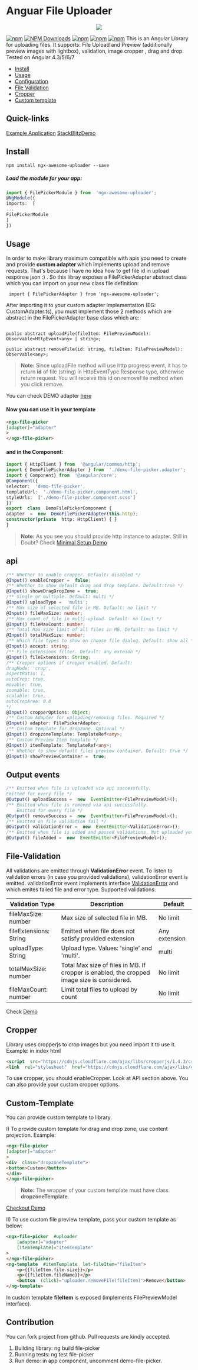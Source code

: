 



# Anguar File Uploader

<p align="center">

<img  src="https://d2eip9sf3oo6c2.cloudfront.net/tags/images/000/000/962/square_256/angularcli.png">
<p>

[![npm](https://img.shields.io/npm/l/ngx-awesome-uploader.svg)]() [![NPM Downloads](https://img.shields.io/npm/dt/ngx-awesome-uploader.svg)](https://www.npmjs.com/package/ngx-router-animations) [![npm](https://img.shields.io/twitter/follow/vugar005.svg?label=Follow)](https://twitter.com/vugar005) [![npm](https://img.shields.io/github/issues/vugar005/ngx-awesome-uploader.svg)](https://github.com/vugar005/ngx-router-animations) [![npm](https://img.shields.io/github/last-commit/vugar005/ngx-awesome-uploader.svg)](https://github.com/vugar005/ngx-router-animations)
This is an Angular Library for uploading files. It supports: File Upload and Preview (additionally preview images with lightbox), validation, image cropper , drag and drop.
Tested on Angular 4.3/5/6/7

* [Install](#install)
* [Usage](#usage)
* [Configuration](#api)
* [File Validation](#file-validation)
* [Cropper](#cropper)
* [Custom template](#custom-template)

## Quick-links
[Example Application](https://ngx-awesome-uploader.stackblitz.io/)
[StackBlitzDemo](https://stackblitz.com/edit/ngx-awesome-uploader?file=src%2Fapp%2Fsimple-demo%2Fsimple-demo.component.ts)
## Install

    npm install ngx-awesome-uploader --save

##### Load the module for your app:

```typescript
import { FilePickerModule } from  'ngx-awesome-uploader';
@NgModule({
imports:  [
...
FilePickerModule
]
})

```
## Usage
In order to make library maximum compatible with apis you need to create and provide <b>
custom adapter </b> which implements upload and remove requests. That's because I have no idea how to get file id in upload response json :) .
So this libray exposes a FilePickerAdapter abstract class which you can import on your new class file definition:

``` import { FilePickerAdapter } from 'ngx-awesome-uploader';```

  After importing it to your custom adapter implementation (EG: CustomAdapter.ts), you must implement those 2 methods which are abstract in the FilePickerAdapter base class which are:

```

public abstract uploadFile(fileItem: FilePreviewModel): Observable<HttpEvent<any> | string>;

public abstract removeFile(id: string, fileItem: FilePreviewModel): Observable<any>;

```

>**Note:** Since uploadFile method will use http progress event, it has to return **id** of file (string) in HttpEventType.Response type, otherwise return request. You will receive this id on removeFile method when you click remove.

You can check DEMO adapter [here](https://github.com/vugar005/ngx-awesome-uploader/blob/master/src/app/demo-file-picker/demo-file-picker.adapter.ts)

#### Now you can use it in your template

```html
<ngx-file-picker
[adapter]="adapter"
>
</ngx-file-picker>
```

#### and in the Component:

```typescript
import { HttpClient } from  '@angular/common/http';
import { DemoFilePickerAdapter } from  './demo-file-picker.adapter';
import { Component} from  '@angular/core';
@Component({
selector:  'demo-file-picker',
templateUrl:  './demo-file-picker.component.html',
styleUrls:  ['./demo-file-picker.component.scss']
})
export  class  DemoFilePickerComponent {
adapter  =  new  DemoFilePickerAdapter(this.http);
constructor(private  http: HttpClient) { }
}
```
>**Note:** As you see you should provide http instance to adapter.
Still in Doubt? Check [Minimal Setup Demo](https://ngx-awesome-uploader.stackblitz.io?file=src%2Fapp%2Fsimple-demo%2Fsimple-demo.component.html)

## api
```typescript
/** Whether to enable cropper. Default: disabled */
@Input() enableCropper =  false;
/** Whether to show default drag and drop template. Default:true */
@Input() showeDragDropZone =  true;
/** Single or multiple. Default: multi */
@Input() uploadType =  'multi';
/** Max size of selected file in MB. Default: no limit */
@Input() fileMaxSize: number;
/** Max count of file in multi-upload. Default: no limit */
@Input() fileMaxCount: number;
/** Total Max size limit of all files in MB. Default: no limit */
@Input() totalMaxSize: number;
/** Which file types to show on choose file dialog. Default: show all */
@Input() accept: string;
/** File extensions filter. Default: any exteion */
@Input() fileExtensions: String;
/** Cropper options if cropper enabled. Default:
dragMode: 'crop',
aspectRatio: 1,
autoCrop: true,
movable: true,
zoomable: true,
scalable: true,
autoCropArea: 0.8
*/
@Input() cropperOptions: Object;
/** Custom Adapter for uploading/removing files. Required */
@Input() adapter: FilePickerAdapter;
/** Custom template for dropzone. Optional */
@Input() dropzoneTemplate: TemplateRef<any>;
/** Custom Preview Item template */
@Input() itemTemplate: TemplateRef<any>;
/** Whether to show default files preview container. Default: true */
@Input() showPreviewContainer =  true;
```
## Output events

```typescript
/** Emitted when file is uploaded via api successfully.
Emitted for every file */
@Output() uploadSuccess =  new  EventEmitter<FilePreviewModel>();
/** Emitted when file is removed via api successfully.
	Emitted for every file */
@Output() removeSuccess =  new  EventEmitter<FilePreviewModel>();
/** Emitted on file validation fail */
@Output() validationError =  new  EventEmitter<ValidationError>();
/** Emitted when file is added and passed validations. Not uploaded yet */
@Output() fileAdded =  new  EventEmitter<FilePreviewModel>();
```

## File-Validation

All validations are emitted through <b> ValidationError </b>event.
To listen to validation errors (in case you provided validations), validationError event is emitted. validationError event implements interface [ValidationError](https://github.com/vugar005/ngx-awesome-uploader/blob/master/projects/file-picker/src/lib/validation-error.model.ts)
and which emites failed file and error type.
Supported validations:

| **Validation Type**                | **Description**                                                                                                                                                                       | **Default** |
|----------------------------|---------------------------------------------------------------------------------------|----------------------------------------|
| fileMaxSize: number       | Max size of selected file in MB.   | No limit
| fileExtensions: String        |  Emitted when file does not satisfy provided extension   | Any extension
| uploadType: String      | Upload type. Values: 'single' and 'multi'.  |multi
| totalMaxSize: number       | Total Max size of files in MB. If cropper is enabled, the cropped image size is considered.| No limit
| fileMaxCount: number       | Limit total files to upload by count  | No limit


Check [Demo](https://ngx-awesome-uploader.stackblitz.io/?file=src%2Fapp%2Fadvanced-demo%2Fadvanced-demo.component.ts)



## Cropper

Library uses cropperjs to crop images but you need import it to use it. Example: in index html

```html
<script  src="https://cdnjs.cloudflare.com/ajax/libs/cropperjs/1.4.3/cropper.min.js"  async>  </script>
<link  rel="stylesheet"  href="https://cdnjs.cloudflare.com/ajax/libs/cropperjs/1.4.3/cropper.css"  />
```

To use cropper, you should enableCropper. Look at API section above.
You can also provide your custom cropper options.

## Custom-Template

You can provide custom template to library.

I) To provide custom template for drag and drop zone, use content projection. Example:

```html
<ngx-file-picker
[adapter]="adapter"
>
<div  class="dropzoneTemplate">
<button>Custom</button>
</div>
</ngx-file-picker>
````

>**Note:**  The wrapper of your custom template must have class **dropzoneTemplate**.

[Checkout Demo](https://ngx-awesome-uploader.stackblitz.io/?file=src%2Fapp%2Fadvanced-demo%2Fadvanced-demo.component.html)

II) To use custom file preview template, pass your custom template as below:

```html
<ngx-file-picker  #uploader
	[adapter]="adapter"
	[itemTemplate]="itemTemplate"
>
</ngx-file-picker>
<ng-template  #itemTemplate  let-fileItem="fileItem">
	<p>{{fileItem.file.size}}</p>
	<p>{{fileItem.fileName}}</p>
	<button  (click)="uploader.removeFile(fileItem)">Remove</button>
</ng-template>
```
In custom template <b>fileItem</b> is exposed (implements FilePreviewModel interface).

## Contribution

You can fork project from github. Pull requests are kindly accepted.
1. Building library: ng build file-picker
2. Running tests: ng test file-picker
3. Run demo: in app component, uncomment demo-file-picker.